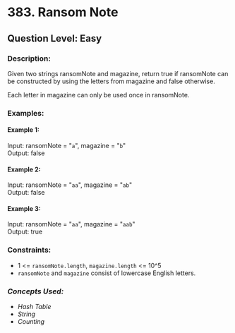 # 383. Ransom Note
## Question Level: Easy
### Description:
Given two strings ransomNote and magazine, return true if ransomNote can be constructed by using the letters from magazine and false otherwise.

Each letter in magazine can only be used once in ransomNote.

### Examples:
#### Example 1:

Input: ransomNote = "`a`", magazine = "`b`"<br>
Output: false<br>
#### Example 2:

Input: ransomNote = "`aa`", magazine = "`ab`"<br>
Output: false<br>
#### Example 3:

Input: ransomNote = "`aa`", magazine = "`aab`"<br>
Output: true<br>

### Constraints:

- 1 <= `ransomNote.length`, `magazine.length` <= 10^5
- `ransomNote` and `magazine` consist of lowercase English letters.

### <i>Concepts Used:
- Hash Table
- String
- Counting </i>